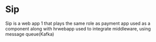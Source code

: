 # Sip

Sip is a web app 1 that plays the same role as payment app used as a component along with hrwebapp used to integrate middleware, using message queue(Kafka)

